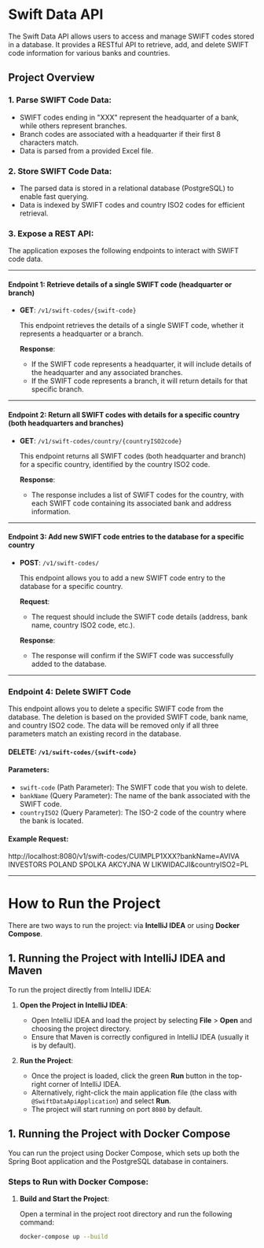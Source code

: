 
# Swift Data API

The Swift Data API allows users to access and manage SWIFT codes stored in a database. It provides a RESTful API to retrieve, add, and delete SWIFT code information for various banks and countries.

## Project Overview

### 1. **Parse SWIFT Code Data:**
   - SWIFT codes ending in "XXX" represent the headquarter of a bank, while others represent branches.
   - Branch codes are associated with a headquarter if their first 8 characters match.
   - Data is parsed from a provided Excel file.

### 2. **Store SWIFT Code Data:**
   - The parsed data is stored in a relational database (PostgreSQL) to enable fast querying.
   - Data is indexed by SWIFT codes and country ISO2 codes for efficient retrieval.

### 3. **Expose a REST API:**
   The application exposes the following endpoints to interact with SWIFT code data.

---

#### **Endpoint 1: Retrieve details of a single SWIFT code (headquarter or branch)**

- **GET**: `/v1/swift-codes/{swift-code}`

   This endpoint retrieves the details of a single SWIFT code, whether it represents a headquarter or a branch. 

   **Response**: 
   - If the SWIFT code represents a headquarter, it will include details of the headquarter and any associated branches.
   - If the SWIFT code represents a branch, it will return details for that specific branch.

---

#### **Endpoint 2: Return all SWIFT codes with details for a specific country (both headquarters and branches)**

- **GET**: `/v1/swift-codes/country/{countryISO2code}`

   This endpoint returns all SWIFT codes (both headquarter and branch) for a specific country, identified by the country ISO2 code.

   **Response**: 
   - The response includes a list of SWIFT codes for the country, with each SWIFT code containing its associated bank and address information.

---

#### **Endpoint 3: Add new SWIFT code entries to the database for a specific country**

- **POST**: `/v1/swift-codes/`

   This endpoint allows you to add a new SWIFT code entry to the database for a specific country. 

   **Request**: 
   - The request should include the SWIFT code details (address, bank name, country ISO2 code, etc.).

   **Response**: 
   - The response will confirm if the SWIFT code was successfully added to the database.

---

### Endpoint 4: Delete SWIFT Code

This endpoint allows you to delete a specific SWIFT code from the database. The deletion is based on the provided SWIFT code, bank name, and country ISO2 code. The data will be removed only if all three parameters match an existing record in the database.

#### **DELETE**: `/v1/swift-codes/{swift-code}`

#### **Parameters:**

- `swift-code` (Path Parameter): The SWIFT code that you wish to delete.
- `bankName` (Query Parameter): The name of the bank associated with the SWIFT code.
- `countryISO2` (Query Parameter): The ISO-2 code of the country where the bank is located.

#### **Example Request:**
http://localhost:8080/v1/swift-codes/CUIMPLP1XXX?bankName=AVIVA INVESTORS POLAND SPOLKA AKCYJNA W LIKWIDACJI&countryISO2=PL

---

# How to Run the Project

There are two ways to run the project: via **IntelliJ IDEA** or using **Docker Compose**.

## 1. Running the Project with IntelliJ IDEA and Maven

To run the project directly from IntelliJ IDEA:

1. **Open the Project in IntelliJ IDEA**:
   - Open IntelliJ IDEA and load the project by selecting **File** > **Open** and choosing the project directory.
   - Ensure that Maven is correctly configured in IntelliJ IDEA (usually it is by default).

2. **Run the Project**:
   - Once the project is loaded, click the green **Run** button in the top-right corner of IntelliJ IDEA.
   - Alternatively, right-click the main application file (the class with `@SwiftDataApiApplication`) and select **Run**.
   - The project will start running on port `8080` by default.


## 1. Running the Project with Docker Compose

You can run the project using Docker Compose, which sets up both the Spring Boot application and the PostgreSQL database in containers.

### Steps to Run with Docker Compose:

1. **Build and Start the Project**:

   Open a terminal in the project root directory and run the following command:

   ```bash
   docker-compose up --build
